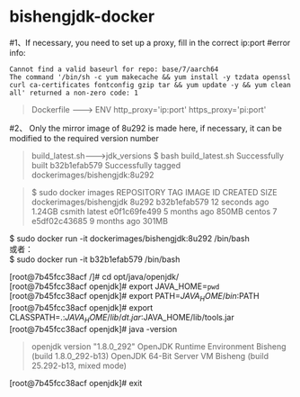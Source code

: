 # bishengjdk-docker

#1、If necessary, you need to set up a proxy, fill in the correct ip:port
#error info:
```
Cannot find a valid baseurl for repo: base/7/aarch64
The command '/bin/sh -c yum makecache && yum install -y tzdata openssl curl ca-certificates fontconfig gzip tar && yum update -y && yum clean all' returned a non-zero code: 1
```
> Dockerfile ---> ENV http_proxy='ip:port' https_proxy='pi:port'


#2、 Only the mirror image of 8u292 is made here, if necessary, it can be modified to the required version number
> build_latest.sh--->jdk_versions
$ bash build_latest.sh
> Successfully built b32b1efab579
> Successfully tagged dockerimages/bishengjdk:8u292

> $ sudo docker images
> REPOSITORY                TAG                 IMAGE ID            CREATED             SIZE
> dockerimages/bishengjdk   8u292               b32b1efab579        12 seconds ago      1.24GB
> csmith                    latest              e0f1c69fe499        5 months ago        850MB
> centos                    7                   e5df02c43685        9 months ago        301MB

$ sudo docker run -it dockerimages/bishengjdk:8u292 /bin/bash  
或者：  
$ sudo docker run -it b32b1efab579 /bin/bash 

[root@7b45fcc38acf /]# cd opt/java/openjdk/  
[root@7b45fcc38acf openjdk]# export JAVA_HOME=`pwd`  
[root@7b45fcc38acf openjdk]# export PATH=$JAVA_HOME/bin:$PATH  
[root@7b45fcc38acf openjdk]# export CLASSPATH=.:$JAVA_HOME/lib/dt.jar:$JAVA_HOME/lib/tools.jar  
[root@7b45fcc38acf openjdk]# java -version  
> openjdk version "1.8.0_292"
> OpenJDK Runtime Environment Bisheng (build 1.8.0_292-b13)
> OpenJDK 64-Bit Server VM Bisheng (build 25.292-b13, mixed mode)

[root@7b45fcc38acf openjdk]# exit 

